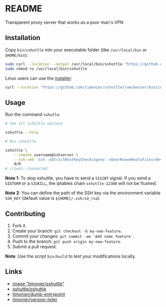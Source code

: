 # README

Transparent proxy server that works as a poor man's VPN

## Installation

Copy `bin/sshuttle` into your executable folder (like `/usr/local/bin` or `$HOME/bin`):

```sh
sudo curl --location --output /usr/local/bin/sshuttle "https://github.com/timonier/sshuttle/raw/master/bin/sshuttle"
sudo chmod +x /usr/local/bin/sshuttle
```

Linux users can use the [installer](https://github.com/timonier/sshuttle/blob/master/bin/installer):

```sh
curl --location "https://github.com/timonier/sshuttle/raw/master/bin/installer" | sudo sh -s -- install
```

## Usage

Run the command `sshutle`:

```sh
# See all sshuttle options

sshuttle --help

# Run sshuttle

sshuttle \
    --remote username@sshserver \
    --ssh-cmd 'ssh -oStrictHostKeyChecking=no -oUserKnownHostsFile=/dev/null' \
    0/0
# client: Connected.
```

__Note 1__: To stop sshuttle, you have to send a `SIGINT` signal. If you send a `SIGTERM` or a `SIGKILL`, the iptables chain `sshuttle-12300` will not be flushed.

__Note 2__: You can define the path of the SSH key via the environment variable `SSH_KEY` (default value is `${HOME}/.ssh/id_rsa`).

## Contributing

1. Fork it.
2. Create your branch: `git checkout -b my-new-feature`.
3. Commit your changes: `git commit -am 'Add some feature'`.
4. Push to the branch: `git push origin my-new-feature`.
5. Submit a pull request.

__Note__: Use the script `bin/build` to test your modifications locally.

## Links

* [image "timonier/sshuttle"](https://hub.docker.com/r/timonier/sshuttle/)
* [sshuttle/sshuttle](https://github.com/sshuttle/sshuttle)
* [timonier/dumb-entrypoint](https://github.com/timonier/dumb-entrypoint)
* [timonier/version-lister](https://github.com/timonier/version-lister)
